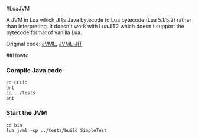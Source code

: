 #LuaJVM


A JVM in Lua which JITs Java bytecode to Lua bytecode (Lua 5.1/5.2) rather than interpreting. It doesn't work with LuaJIT2 which doesn't support the bytecode format of vanilla Lua. 

Original code: [JVML](https://github.com/ds84182/JVML), [JVML-JIT](https://github.com/Yevano/JVML-JIT )

##Howto
### Compile Java code

    cd CCLib
    ant
    cd ../tests
    ant

### Start the JVM

    cd bin
    lua jvml -cp ../tests/build SimpleTest
